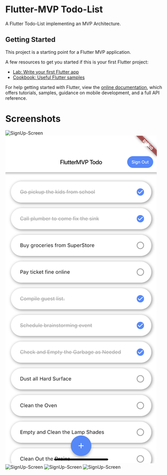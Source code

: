 # Flutter-MVP Todo-List

A Flutter Todo-List implementing an MVP Architecture.

## Getting Started

This project is a starting point for a Flutter MVP application.

A few resources to get you started if this is your first Flutter project:

- [Lab: Write your first Flutter app](https://flutter.io/docs/get-started/codelab)
- [Cookbook: Useful Flutter samples](https://flutter.io/docs/cookbook)

For help getting started with Flutter, view the 
[online documentation](https://flutter.io/docs), which offers tutorials, 
samples, guidance on mobile development, and a full API reference.

# Screenshots
![SignUp-Screen](Flutter-Todo-MVP-App/assets/images/todo_list.png)
![SignUp-Screen](https://github.com/akinsete/Flutter-Todo-MVP-App/blob/master/assets/images/todo_list.png)
![SignUp-Screen](../blob/master/assets/images/sign_in.png)
![SignUp-Screen](blob/master/assets/images/sign_in.png)
![SignUp-Screen](../blob/master/assets/images/sign_in.png)

